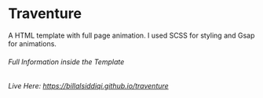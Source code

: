 # Traventure
A HTML template with full page animation. I used SCSS for 
                styling and Gsap for animations.
###### Full Information inside the Template
###### Live Here: https://billalsiddiqi.github.io/traventure
